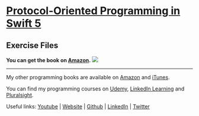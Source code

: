 # [Protocol-Oriented Programming in Swift 5](https://www.amazon.com/dp/B08N1MKHPT)
## Exercise Files

**You can get the book on **[Amazon](https://www.amazon.com/dp/B08N1MKHPT)**.**
![](https://m.media-amazon.com/images/I/51wcDm3pSfL.jpg) 
* * * * *

My other programming books are available on [Amazon](amazon.com/author/nyisztor) and [iTunes](https://itunes.apple.com/us/author/karoly-nyisztor/id1345964804?mt=11).

You can find my programming courses on [Udemy](https://www.udemy.com/user/karolynyisztor), [LinkedIn Learning](https://www.linkedin.com/learning/instructors/karoly-nyisztor) and [Pluralsight](https://www.pluralsight.com/profile/author/karoly-nyisztor).
 
Useful links: [Youtube](https://www.youtube.com/c/swiftprogrammingtutorials) | [Website](http://www.leakka.com) | [Github](https://github.com/nyisztor) | [LinkedIn](https://www.linkedin.com/in/nykaroly/) | [Twitter](https://twitter.com/knyisztor)
